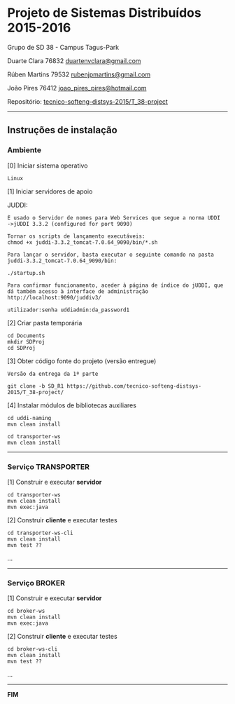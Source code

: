 # Projeto de Sistemas Distribuídos 2015-2016 #

Grupo de SD 38 - Campus Tagus-Park

Duarte Clara 76832 duartenvclara@gmail.com

Rúben Martins 79532 rubenjpmartins@gmail.com

João Pires 76412 joao_pires_pires@hotmail.com 

Repositório:
[tecnico-softeng-distsys-2015/T_38-project](https://github.com/tecnico-softeng-distsys-2015/T_38-project/)

-------------------------------------------------------------------------------

## Instruções de instalação


### Ambiente

[0] Iniciar sistema operativo
```
Linux
```

[1] Iniciar servidores de apoio

JUDDI:
```
É usado o Servidor de nomes para Web Services que segue a norma UDDI 
->jUDDI 3.3.2 (configured for port 9090)

Tornar os scripts de lançamento executáveis:
chmod +x juddi-3.3.2_tomcat-7.0.64_9090/bin/*.sh

Para lançar o servidor, basta executar o seguinte comando na pasta 
juddi-3.3.2_tomcat-7.0.64_9090/bin:

./startup.sh

Para confirmar funcionamento, aceder à página de índice do jUDDI, que dá também acesso à interface de administração
http://localhost:9090/juddiv3/

utilizador:senha uddiadmin:da_password1
```


[2] Criar pasta temporária

```
cd Documents
mkdir SDProj
cd SDProj
```


[3] Obter código fonte do projeto (versão entregue)

```
Versão da entrega da 1ª parte

git clone -b SD_R1 https://github.com/tecnico-softeng-distsys-2015/T_38-project/
```


[4] Instalar módulos de bibliotecas auxiliares

```
cd uddi-naming
mvn clean install
```

```
cd transporter-ws
mvn clean install
```


-------------------------------------------------------------------------------

### Serviço TRANSPORTER

[1] Construir e executar **servidor**

```
cd transporter-ws
mvn clean install
mvn exec:java
```

[2] Construir **cliente** e executar testes

```
cd transporter-ws-cli
mvn clean install
mvn test ??
```

...


-------------------------------------------------------------------------------

### Serviço BROKER

[1] Construir e executar **servidor**

```
cd broker-ws
mvn clean install
mvn exec:java
```


[2] Construir **cliente** e executar testes

```
cd broker-ws-cli
mvn clean install
mvn test ??
```

...

-------------------------------------------------------------------------------
**FIM**
